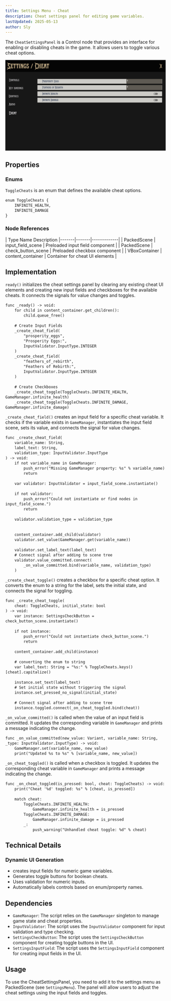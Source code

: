 ```yaml
---
title: Settings Menu - Cheat
description: Cheat settings panel for editing game variables.
lastUpdated: 2025-05-13
author: Sly
---
```


The `CheatSettingsPanel` is a Control node that provides an interface for enabling or disabling cheats in the game. It allows users to toggle various cheat options.

![Cheat Menu](../../../../../assets/fowl-play/gameplay/user-interface/settings-menu/settings-menu-cheat.png)

## Properties
### Enums
`ToggleCheats` is an enum that defines the available cheat options.

```gdscript
enum ToggleCheats {
	INFINITE_HEALTH,
	INFINITE_DAMAGE
}
```

### Node References

| Type	Name	Description
|-------|-------|-------------|
| PackedScene	| input_field_scene | Preloaded input field component |
| PackedScene	| check_button_scene | Preloaded checkbox component |
| VBoxContainer	| content_container | Container for cheat UI elements |

## Implementation

`ready()` initializes the cheat settings panel by clearing any existing cheat UI elements and creating new input fields and checkboxes for the available cheats. It connects the signals for value changes and toggles.
```gdscript
func _ready() -> void:
	for child in content_container.get_children():
		child.queue_free()

	# Create Input Fields
	_create_cheat_field(
		"prosperity_eggs",
		"Prosperity Eggs:",
		InputValidator.InputType.INTEGER
	)
	_create_cheat_field(
		"feathers_of_rebirth",
		"Feathers of Rebirth:",
		InputValidator.InputType.INTEGER
	)

	# Create Checkboxes
	_create_cheat_toggle(ToggleCheats.INFINITE_HEALTH,  GameManager.infinite_health)
	_create_cheat_toggle(ToggleCheats.INFINITE_DAMAGE, GameManager.infinite_damage)
```

`_create_cheat_field()` creates an input field for a specific cheat variable. It checks if the variable exists in `GameManager`, instantiates the input field scene, sets its value, and connects the signal for value changes.
```gdscript
func _create_cheat_field(
	variable_name: String,
	label_text: String,
	validation_type: InputValidator.InputType
) -> void:
	if not variable_name in GameManager:
		push_error("Missing GameManager property: %s" % variable_name)
		return
	
	var validator: InputValidator = input_field_scene.instantiate()

	if not validator:
		push_error("Could not instantiate or find nodes in input_field_scene.")
		return

	validator.validation_type = validation_type
		

	content_container.add_child(validator)
	validator.set_value(GameManager.get(variable_name))

	validator.set_label_text(label_text)
	# Connect signal after adding to scene tree
	validator.value_committed.connect(
		_on_value_committed.bind(variable_name, validation_type)
	)

```

`_create_cheat_toggle()` creates a checkbox for a specific cheat option. It converts the enum to a string for the label, sets the initial state, and connects the signal for toggling.
```gdscript
func _create_cheat_toggle(
	cheat: ToggleCheats, initial_state: bool
) -> void:
	var instance: SettingsCheckButton = check_button_scene.instantiate()

	if not instance:
		push_error("Could not instantiate check_button_scene.")
		return

	content_container.add_child(instance)

	# converting the enum to string
	var label_text: String = "%s:" % ToggleCheats.keys()[cheat].capitalize()

	instance.set_text(label_text)
	# Set initial state without triggering the signal
	instance.set_pressed_no_signal(initial_state)
	
	# Connect signal after adding to scene tree
	instance.toggled.connect(_on_cheat_toggled.bind(cheat))
```

`_on_value_committed()` is called when the value of an input field is committed. It updates the corresponding variable in `GameManager` and prints a message indicating the change.
```gdscript
func _on_value_committed(new_value: Variant, variable_name: String, _type: InputValidator.InputType) -> void:
	GameManager.set(variable_name, new_value)
	print("Updated %s to %s" % [variable_name, new_value])
```

`_on_cheat_toggled()` is called when a checkbox is toggled. It updates the corresponding cheat variable in `GameManager` and prints a message indicating the change.
```gdscript
func _on_cheat_toggled(is_pressed: bool, cheat: ToggleCheats) -> void:
	print("Cheat '%d' toggled: %s" % [cheat, is_pressed])

	match cheat:
		ToggleCheats.INFINITE_HEALTH:
			GameManager.infinite_health = is_pressed
		ToggleCheats.INFINITE_DAMAGE:
			GameManager.infinite_damage = is_pressed
		_:
			push_warning("Unhandled cheat toggle: %d" % cheat)
```

## Technical Details

### Dynamic UI Generation
- creates input fields for numeric game variables.
- Generates toggle buttons for boolean cheats.
- Uses validation for numeric inputs.
- Automatically labels controls based on enum/property names.

## Dependencies
- `GameManager`: The script relies on the `GameManager` singleton to manage game state and cheat properties.
- `InputValidator`: The script uses the `InputValidator` component for input validation and type checking.
- `SettingsCheckButton`: The script uses the `SettingsCheckButton` component for creating toggle buttons in the UI.
- `SettingsInputField`: The script uses the `SettingsInputField` component for creating input fields in the UI.

## Usage

To use the CheatSettingsPanel, you need to add it to the settings menu as PackedScene (see `SettingsMenu`). The panel will allow users to adjust the cheat settings using the input fields and toggles.